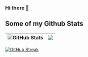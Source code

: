 ### Hi there 👋

## Some of my Github Stats
<!-- <p align=left> <img src=https://komarev.com/ghpvc/?username=Cradoe alt=Cradoe /> </p> -->

| ![GitHub Stats](https://github-readme-stats.vercel.app/api?username=Noka93&theme=radical)| <a href="https://github.com/Noka93/github-readme-stats"><img align="center" src="https://github-readme-stats.vercel.app/api/top-langs/?username=Noka93&layout=compact&theme=aura&hide_border=true" /></a> |
| ------------- | ------------- |

[![GitHub Streak](http://github-readme-streak-stats.herokuapp.com?user=noka93&theme=tokyonight&date_format=M%20j%5B%2C%20Y%5D)](https://git.io/streak-stats)
